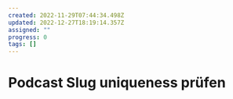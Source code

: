 ```yaml
---
created: 2022-11-29T07:44:34.498Z
updated: 2022-12-27T18:19:14.357Z
assigned: ""
progress: 0
tags: []
---
```


# Podcast Slug uniqueness prüfen

